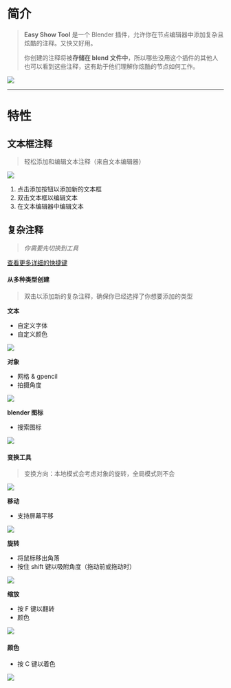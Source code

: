 # 简介

> **Easy Show Tool** 是一个 Blender 插件，允许你在节点编辑器中添加复杂且炫酷的注释。又快又好用。
>
> 你创建的注释将被**存储在 blend 文件中**，所以哪些没用这个插件的其他人也可以看到这些注释，这有助于他们理解你炫酷的节点如何工作。

![](../statics/images/all.jpg)

---

# 特性

## 文本框注释

> 轻松添加和编辑文本注释（来自文本编辑器）

![](../statics/images/note.jpg)

1. 点击添加按钮以添加新的文本框
2. 双击文本框以编辑文本
3. 在文本编辑器中编辑文本

## 复杂注释

> _你需要先切换到工具_

[查看更多详细的快捷键](zh-cn/keymap.md)

#### 从多种类型创建

> 双击以添加新的复杂注释，确保你已经选择了你想要添加的类型

**文本**
+ 自定义字体
+ 自定义颜色

![](../statics/gif/create_text.gif)

**对象**
+ 网格 & gpencil
+ 拍摄角度

![](../statics/gif/create_object.gif)

**blender 图标**
+ 搜索图标

![](../statics/gif/create_icon.gif)

#### 变换工具

> 变换方向：本地模式会考虑对象的旋转，全局模式则不会

![](../statics/gif/local_mode.gif)

**移动**
+ 支持屏幕平移

![](../statics/gif/move.gif)

**旋转**
+ 将鼠标移出角落
+ 按住 shift 键以吸附角度（拖动前或拖动时）

![](../statics/gif/rotate.gif)

**缩放**
+ 按 F 键以翻转
+ 颜色

![](../statics/gif/scale.gif)

#### 颜色

+ 按 C 键以着色

![](../statics/gif/color.gif)